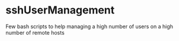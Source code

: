 # sshUserManagement
Few bash scripts to help managing a high number of users on a high number of remote hosts
